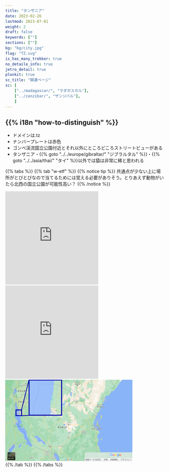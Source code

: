 ```yaml
---
title: "タンザニア"
date: 2023-02-26
lastmod: 2023-07-01
weight: 2
draft: false
keywords: [""]
sections: [""]
bg: "bg/city.jpg"
flag: "TZ.svg"
is_has_many_trekker: true
no_detaile_info: true
jetro_detail: true
plonkit: true
sc_title: "関連ページ"
sc: [
    ["../madagascar/", "マダガスカル"],
    ["../zanzibar/", "ザンジバル"],
    ]
---
```


<div class="main-desciption country-description">
    <h2 class="section-title">{{% i18n "how-to-distinguish" %}}</h2>
    <ul class="rule-list">
        <li>ドメインは<span class="quiz">.tz</span></li>
        <li>ナンバープレートは<span class="quiz">赤色</span></li>
        <li>ゴンベ渓流国立公園付近とそれ以外にところどころストリートビューがある</li>
        <li>タンザニア・{{% goto "../../europe/gibraltar/" "ジブラルタル" %}}・{{% goto "../../asia/thai/" "タイ" %}}以外では猿は非常に稀と思われる</li>
    </ul>
</div>

{{% tabs %}}
{{% tab "w-etf" %}}
{{% notice tip %}}
共通点が少ない上に場所がとびとびなので当てるためには覚える必要がありそう。とりあえず動物がいたら北西の国立公園が可能性高い？
{{% /notice %}}
<div class="googlemap-if">
<iframe src="https://www.google.com/maps/embed?pb=!4v1687222166237!6m8!1m7!1sHpICDVPg0AxGBxOAqNx9dA!2m2!1d-4.669323783113501!2d29.62333506254922!3f244.8795270430562!4f-26.238762274455702!5f2.3535105869069004" width="295" height="295" style="border:0;" allowfullscreen="" loading="lazy" referrerpolicy="no-referrer-when-downgrade"></iframe>
<iframe src="https://www.google.com/maps/embed?pb=!4v1683886160271!6m8!1m7!1sn4XUB4cG5nRiVfJuftu5dA!2m2!1d-3.041027899419915!2d37.30021134006131!3f306.8801139271176!4f8.90126208088364!5f0.4000000000000002" width="295" height="295"style="border:0;" allowfullscreen="" loading="lazy" referrerpolicy="no-referrer-when-downgrade"></iframe>
</div>

<div class="googlemap-if unclickable">
<img src="./google-map.png" width="80%">
</div>
{{% /tab %}}
{{% /tabs %}}
